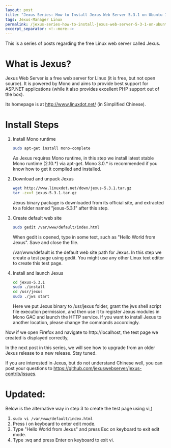 ```yaml
---
layout: post
title: "Jexus Series: How to Install Jexus Web Server 5.3.1 on Ubuntu 13.04"
tags: Jexus-Manager Linux
permalink: /jexus-series-how-to-install-jexus-web-server-5-3-1-on-ubuntu-13-04-fb344997faa0
excerpt_separator: <!--more-->
---
```

This is a series of posts regarding the free Linux web server called Jexus.

# What is Jexus?

Jexus Web Server is a free web server for Linux (it is free, but not open source). It is powered by Mono and aims to provide best support for ASP.NET applications (while it also provides excellent PHP support out of the box).

Its homepage is at http://www.linuxdot.net/ (in Simplified Chinese).
<!--more-->

# Install Steps

1. Install Mono runtime

   ``` bash
   sudo apt-get install mono-complete
   ```

   As Jexus requires Mono runtime, in this step we install latest stable Mono runtime (2.10.\*) via apt-get. Mono 3.0.\* is recommended if you know how to get it compiled and installed.

1. Download and unpack Jexus

   ``` bash
   wget http://www.linuxdot.net/down/jexus-5.3.1.tar.gz
   tar -zxvf jexus-5.3.1.tar.gz
   ```

   Jexus binary package is downloaded from its official site, and extracted to a folder named "jexus-5.3.1" after this step.

1. Create default web site

   ``` bash
   sudo gedit /var/www/default/index.html
   ```

   When gedit is opened, type in some text, such as "Hello World from Jexus". Save and close the file.

   /var/www/default is the default web site path for Jexus. In this step we create a test page using gedit. You might use any other Linux text editor to create this test page.

1. Install and launch Jexus

   ``` bash
   cd jexus-5.3.1
   sudo ./install
   cd /usr/jexus
   sudo ./jws start
   ```

   Here we put Jexus binary to /usr/jexus folder, grant the jws shell script file execution permission, and then use it to register Jexus modules in Mono GAC and launch the HTTP service. If you want to install Jexus to another location, please change the commands accordingly.

Now if we open Firefox and navigate to http://localhost, the test page we created is displayed correctly,

In the next post in this series, we will see how to upgrade from an older Jexus release to a new release. Stay tuned.

If you are interested in Jexus, but do not understand Chinese well, you can post your questions to https://github.com/jexuswebserver/jexus-contrib/issues.

# Updated:
Below is the alternative way in step 3 to create the test page using vi,)

1. `sudo vi /var/www/default/index.html`
1. Press i on keyboard to enter edit mode.
1. Type "Hello World from Jexus" and press Esc on keyboard to exit edit mode.
1. Type :wq and press Enter on keyboard to exit vi.